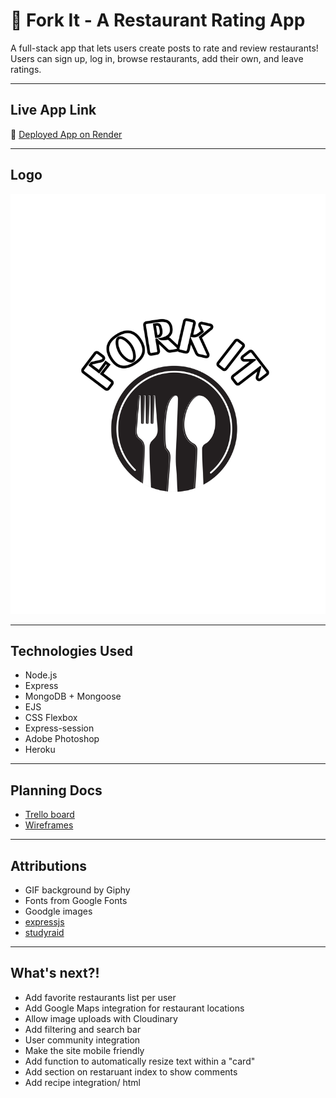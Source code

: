 # 🍴 Fork It - A Restaurant Rating App

A full-stack app that lets users create posts to rate and review restaurants! Users can sign up, log in, browse restaurants, add their own, and leave ratings. 

---

## Live App Link

🔗 [Deployed App on Render](https://restaurant-rating-de6c8b0d53f5.herokuapp.com/)

---

## Logo

![Fork It screenshot](/assets/forkit.png)

---

## Technologies Used

- Node.js
- Express
- MongoDB + Mongoose
- EJS
- CSS Flexbox
- Express-session
- Adobe Photoshop
- Heroku

---

## Planning Docs

- [Trello board](https://trello.com/b/pKiDnZ83/my-trello-board)
- [Wireframes](https://trello.com/b/pKiDnZ83/my-trello-board)

---

## Attributions

- GIF background by Giphy
- Fonts from Google Fonts
- Goodgle images
- [expressjs](https://expressjs.com/en/advanced/best-practice-security.html?utm.com)
- [studyraid](https://app.studyraid.com/en/read/12376/399613/essential-configuration-options?.com)

---

## What's next?!

- Add favorite restaurants list per user  
- Add Google Maps integration for restaurant locations  
- Allow image uploads with Cloudinary  
- Add filtering and search bar
- User community integration
- Make the site mobile friendly
- Add function to automatically resize text within a "card"
- Add section on restaruant index to show comments
- Add recipe integration/ html



